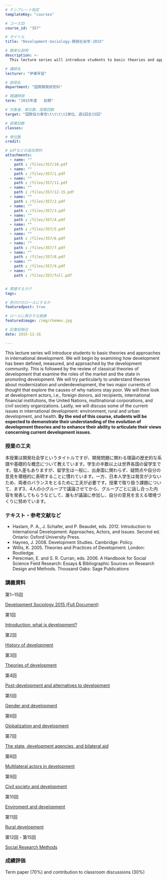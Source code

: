 ```yaml
---
# テンプレート指定
templateKey: "courses"

# コースID
course_id: "357"

# タイトル
title: "Development-Sociology-開発社会学-2015"

# 簡単な説明
description: >-
  This lecture series will introduce students to basic theories and approaches in international develo...

# 講師名
lecturer: "伊東早苗"

# 部局名
department: "国際開発研究科"

# 開講時限
term: "2015年度	前期"

# 対象者、単位数、授業回数
target: "国際協力専攻\t\t\t\t2単位、週1回全15回"

# 授業回数
classes: 

# 単位数
credit: 

# pdfなどの追加資料
attachments: 
  - name: "" 
    path : /files/357/10.pdf
  - name: "" 
    path : /files/357/1.pdf
  - name: "" 
    path : /files/357/11.pdf
  - name: "" 
    path : /files/357/12-15.pdf
  - name: "" 
    path : /files/357/2.pdf
  - name: "" 
    path : /files/357/3.pdf
  - name: "" 
    path : /files/357/4.pdf
  - name: "" 
    path : /files/357/5.pdf
  - name: "" 
    path : /files/357/6.pdf
  - name: "" 
    path : /files/357/7.pdf
  - name: "" 
    path : /files/357/8.pdf
  - name: "" 
    path : /files/357/9.pdf
  - name: "" 
    path : /files/357/full.pdf


# 関連するタグ
tags:

# 色付けのロールにするか
featuredpost: true

# ロールに表示する画像
featuredimage: /img/chemex.jpg

# 記事投稿日
date: 2015-11-16

---
```

This lecture series will introduce students to basic theories and approaches in international development. We will begin by examining how development has been defined, measured, and approached by the development community. This is followed by the review of classical theories of development that examine the roles of the market and the state in promoting development. We will try particularly to understand theories about modernization and underdevelopment, the two major currents of thought that explore the causes of why nations stay poor. We will then look at development actors, i.e., foreign donors, aid recipients, international financial institutions, the United Nations, multinational corporations, and civil society organizations. Lastly, we will discuss some of the current issues in international development: environment, rural and urban development, and health. **By the end of this course, students will be expected to demonstrate their understanding of the evolution of development theories and to enhance their ability to articulate their views concerning current development issues.**
### 授業の工夫

本授業は開発社会学というタイトルですが、開発問題に関わる理論の歴史的な系譜や基礎的な概念について教えています。学生の半数以上は世界各国の留学生です。個人差もありますが、留学生は一般に、出身国に関わらず、疑問点や自分の意見を積極的に表明することに慣れています。一方、日本人学生は発言が少ないため、両者のバランスをとるために工夫が必要です。授業で取り扱う課題について、まず3、4人の小グループで議論させてから、グループごとに話し合った内容を発表してもらうなどして、誰もが議論に参加し、自分の意見を言える環境づくりに努めています。

### テキスト・参考文献など 

  * Haslam, P. A., J. Schafer, and P. Beaudet, eds. 2012. Introduction to International Development: Approaches, Actors, and Issues. Second ed. Ontario: Oxford University Press. 
  * Haynes, J. 2008. Development Studies. Cambridge: Policy.
  * Willis, K. 2005. Theories and Practices of Development. London: Routledge.
  * Perecman, E. and S. R. Curran, eds. 2006. A Handbook for Social Science Field Research: Essays & Bibliographic Sources on Research Design and Methods. Thousand Oaks: Sage Publications

### 講義資料

第1~15回


[Development Sociology 2015 (Full Document)](/files/357/full.pdf) 

第1回


[Introduction: what is development?](/files/357/1.pdf) 

第2回


[History of development](/files/357/2.pdf) 

第3回


[Theories of development](/files/357/3.pdf) 

第4回


[Post-development and alternatives to development](/files/357/4.pdf) 

第5回


[Gender and development](/files/357/5.pdf) 

第6回


[Globalization and development](/files/357/6.pdf) 

第7回


[The state, development agencies, and bilateral aid](/files/357/7.pdf) 

第8回


[Multilateral actors in development](/files/357/8.pdf) 

第9回


[Civil society and development](/files/357/9.pdf) 

第10回


[Enviroment and development](/files/357/10.pdf) 

第11回


[Rural development](/files/357/11.pdf) 

第12回 - 第15回


[Social Research Methods](/files/357/12-15.pdf) 

### 成績評価

Term paper (70%) and contribution to classroom discussions (30%)
